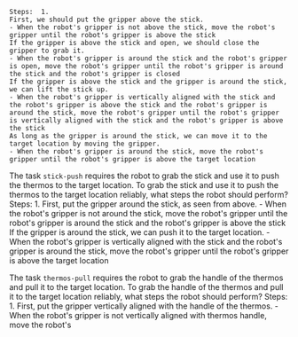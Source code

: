 
    Steps:  1. 
    First, we should put the gripper above the stick.
    - When the robot's gripper is not above the stick, move the robot's gripper until the robot's gripper is above the stick
    If the gripper is above the stick and open, we should close the gripper to grab it.
    - When the robot's gripper is around the stick and the robot's gripper is open, move the robot's gripper until the robot's gripper is around the stick and the robot's gripper is closed
    If the gripper is above the stick and the gripper is around the stick, we can lift the stick up.
    - When the robot's gripper is vertically aligned with the stick and the robot's gripper is above the stick and the robot's gripper is around the stick, move the robot's gripper until the robot's gripper is vertically aligned with the stick and the robot's gripper is above the stick
    As long as the gripper is around the stick, we can move it to the target location by moving the gripper.
    - When the robot's gripper is around the stick, move the robot's gripper until the robot's gripper is above the target location

The task `stick-push` requires the robot to grab the stick and use it to push the thermos to the target location.
To grab the stick and use it to push the thermos to the target location reliably, what steps the robot should perform?
    Steps:  1. 
    First, put the gripper around the stick, as seen from above.
    - When the robot's gripper is not around the stick, move the robot's gripper until the robot's gripper is around the stick and the robot's gripper is above the stick
    If the gripper is around the stick, we can push it to the target location.
    - When the robot's gripper is vertically aligned with the stick and the robot's gripper is around the stick, move the robot's gripper until the robot's gripper is above the target location

The task `thermos-pull` requires the robot to grab the handle of the thermos and pull it to the target location.
To grab the handle of the thermos and pull it to the target location reliably, what steps the robot should perform?
    Steps:  1. 
    First, put the gripper vertically aligned with the handle of the thermos.
    - When the robot's gripper is not vertically aligned with thermos handle, move the robot's